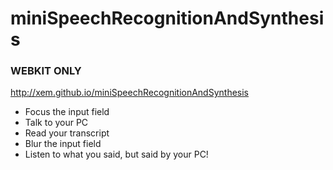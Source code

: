 miniSpeechRecognitionAndSynthesis
===

### WEBKIT ONLY

http://xem.github.io/miniSpeechRecognitionAndSynthesis

- Focus the input field
- Talk to your PC
- Read your transcript
- Blur the input field
- Listen to what you said, but said by your PC!